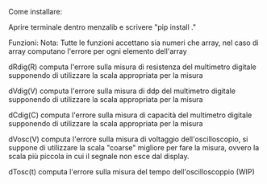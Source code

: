 Come installare:

Aprire terminale dentro menzalib e scrivere "pip install ."

Funzioni:
Nota: Tutte le funzioni accettano sia numeri che array,
nel caso di array computano l'errore per ogni elemento dell'array

dRdig(R) computa l'errore sulla misura di resistenza del multimetro digitale
supponendo di utilizzare la scala appropriata per la misura

dVdig(V) computa l'errore sulla misura di ddp del multimetro digitale
supponendo di utilizzare la scala appropriata per la misura

dCdig(C) computa l'errore sulla misura di capacità del multimetro digitale
supponendo di utilizzare la scala appropriata per la misura

dVosc(V) computa l'errore sulla misura di voltaggio dell'oscilloscopio,
si suppone di utilizzare la scala "coarse" migliore per fare la misura,
ovvero la scala più piccola in cui il segnale non esce dal display.

dTosc(t) computa l'errore sulla misura del tempo dell'oscilloscoppio (WIP)
